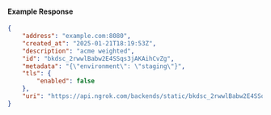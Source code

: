 <!-- Code generated for API Clients. DO NOT EDIT. -->

#### Example Response

```json
{
	"address": "example.com:8080",
	"created_at": "2025-01-21T18:19:53Z",
	"description": "acme weighted",
	"id": "bkdsc_2rwwlBabw2E4SSqs3jAKAihCvZg",
	"metadata": "{\"environment\": \"staging\"}",
	"tls": {
		"enabled": false
	},
	"uri": "https://api.ngrok.com/backends/static/bkdsc_2rwwlBabw2E4SSqs3jAKAihCvZg"
}
```
